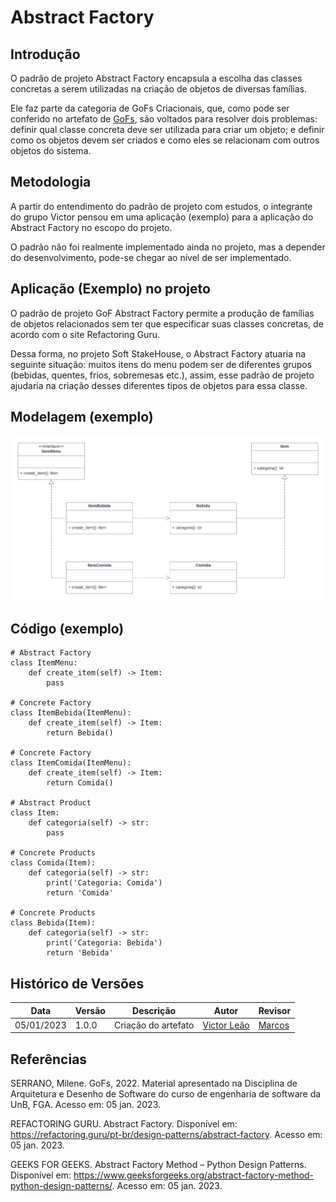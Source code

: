 # Abstract Factory

## Introdução

O padrão de projeto Abstract Factory encapsula a escolha das classes concretas a serem utilizadas na  criação de objetos de diversas famílias.

Ele faz parte da categoria de GoFs Criacionais, que, como pode ser conferido no artefato de [GoFs](https://unbarqdsw2022-2.github.io/2022.2_G5_SoftSteakHouse/#/padroes-projeto/iniciativas_extras/gofs), são voltados para resolver dois problemas: definir qual classe concreta deve ser utilizada para criar um objeto; e definir como os objetos devem ser criados e como eles se relacionam com outros objetos do sistema.

## Metodologia

A partir do entendimento do padrão de projeto com estudos, o integrante do grupo Victor pensou em uma aplicação (exemplo) para a aplicação do Abstract Factory no escopo do projeto.

O padrão não foi realmente implementado ainda no projeto, mas a depender do desenvolvimento, pode-se chegar ao nível de ser implementado.

## Aplicação (Exemplo) no projeto

O padrão de projeto GoF Abstract Factory permite a produção de famílias de objetos relacionados sem ter que especificar suas classes concretas, de acordo com o site Refactoring Guru.

Dessa forma, no projeto Soft StakeHouse, o Abstract Factory atuaria na seguinte situação: muitos itens do menu podem ser de diferentes grupos (bebidas, quentes, frios, sobremesas etc.), assim, esse padrão de projeto ajudaria na criação desses diferentes tipos de objetos para essa classe.

## Modelagem (exemplo)

![Abstract Factory UML](factory-uml.png)

## Código (exemplo)

```
# Abstract Factory
class ItemMenu:
    def create_item(self) -> Item:
        pass

# Concrete Factory
class ItemBebida(ItemMenu):
    def create_item(self) -> Item:
        return Bebida()

# Concrete Factory
class ItemComida(ItemMenu):
    def create_item(self) -> Item:
        return Comida()

# Abstract Product
class Item:
    def categoria(self) -> str:
        pass

# Concrete Products
class Comida(Item):
    def categoria(self) -> str:
        print('Categoria: Comida')
        return 'Comida'

# Concrete Products
class Bebida(Item):
    def categoria(self) -> str:
        print('Categoria: Bebida')
        return 'Bebida'

```

## Histórico de Versões

|    Data    | Versão |            Descrição           |       Autor     |    Revisor    |
|  --------  |  ----  |            ----------          | --------------- |    -------    |
| 05/01/2023 |  1.0.0 |  Criação do artefato | [Victor Leão](https://github.com/victorleaoo) | [Marcos](https://github.com/Marofelipe) |

## Referências
SERRANO, Milene. GoFs, 2022. Material apresentado na Disciplina de Arquitetura e Desenho de Software do curso de engenharia de software da UnB, FGA. Acesso em: 05 jan. 2023.

REFACTORING GURU. Abstract Factory. Disponível em: https://refactoring.guru/pt-br/design-patterns/abstract-factory. Acesso em: 05 jan. 2023.

GEEKS FOR GEEKS. Abstract Factory Method – Python Design Patterns. Disponível em: https://www.geeksforgeeks.org/abstract-factory-method-python-design-patterns/. Acesso em: 05 jan. 2023.
